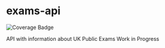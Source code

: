 # exams-api
![Coverage Badge](https://img.shields.io/badge/coverage-100%25-forestgreen)

API with information about UK Public Exams
Work in Progress

